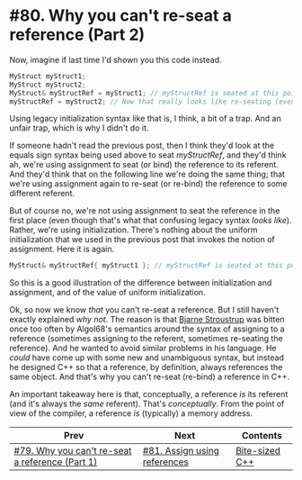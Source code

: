 # #80. Why you can't re-seat a reference (Part 2)

Now, imagine if last time I'd shown you this code instead.

```cpp
MyStruct myStruct1;
MyStruct myStruct2;
MyStruct& myStructRef = myStruct1; // myStructRef is seated at this point (via legacy initialization)
myStructRef = myStruct2; // Now that really looks like re-seating (even though it isn't)
```

Using legacy initialization syntax like that is, I think, a bit of a trap. And an unfair trap, which is why I didn't do it.

If someone hadn't read the previous post, then I think they'd look at the equals sign syntax being used above to seat *myStructRef*, and they'd think ah, we're using assignment to seat (or bind) the reference to its referent. And they'd think that on the following line we're doing the same thing; that we're using assignment again to re-seat (or re-bind) the reference to some different referent.

But of course no, we're not using assignment to seat the reference in the first place (even though that's what that confusing legacy syntax *looks like*). Rather, we're using initialization. There's nothing about the uniform initialization that we used in the previous post that invokes the notion of assignment. Here it is again.

```cpp
MyStruct& myStructRef{ myStruct1 }; // myStructRef is seated at this point
```

So this is a good illustration of the difference between initialization and assignment, and of the value of uniform initialization.

Ok, so now we know *that* you can't re-seat a reference. But I still haven't exactly explained *why not*. The reason is that [Bjarne Stroustrup](https://www.stroustrup.com/) was bitten once too often by Algol68's semantics around the syntax of assigning to a reference (sometimes assigning to the referent, sometimes re-seating the reference). And he wanted to avoid similar problems in his language. He *could* have come up with some new and unambiguous syntax, but instead he designed C++ so that a reference, by definition, always references the same object. And that's why you can't re-seat (re-bind) a reference in C++.

An important takeaway here is that, conceptually, a reference *is* its referent (and it's always the *same* referent). That's *conceptually*. From the point of view of the compiler, a reference *is* (typically) a memory address.

|Prev|Next|Contents|
|-|-|-|
|[#79. Why you can't re-seat a reference (Part 1)](079.md)|[#81. Assign using references](081.md)|[Bite-sized C++](../README.md)|
